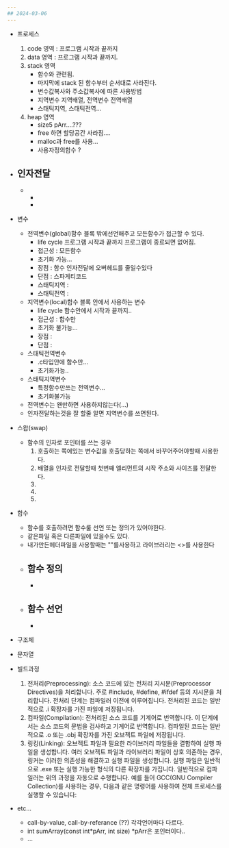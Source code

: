 ```yaml
---
## 2024-03-06
---
```

- 프로세스
    1. code 영역 : 프로그램 시작과 끝까지
    2. data 영역 : 프로그램 시작과 끝까지.
    3. stack 영역
        - 함수와 관련됨.
        - 마지막에 stack 된 함수부터 순서대로 사라진다.
        - 변수값복사와 주소값복사에 따른 사용방법
        - 지역변수 지역배열, 전역변수 전역배열
        - 스태틱지역, 스태틱전역...
    4. heap 영역
        - size5 pArr....???
        - free 하면 할당공간 사라짐....
        - malloc과 free를 사용...
        - 사용자정의함수 ? 
        
- 인자전달
    - 
    - 
        - 
        - 

- 변수
    - 전역변수(global)함수 블록 밖에선언해주고 모든함수가 접근할 수 있다.
        - life cycle 프로그램 시작과 끝까지 프로그램이 종료되면 없어짐.
        - 접근성 : 모든함수
        - 초기화 가능...
        - 장점 : 함수 인자전달에 오버헤드를 줄일수있다
        - 단점 : 스파게티코드
        - 스태틱지역 :
        - 스태틱전역 : 
    - 지역변수(local)함수 블록 안에서 사용하는 변수
        - life cycle 함수안에서 시작과 끝까지..
        - 접근성 : 함수만
        - 초기화 불가능... 
        - 장점 : 
        - 단점 : 
    - 스태틱전역변수
        - .c타입안에 함수만...
        - 초기화가능..
    - 스태틱지역변수
        - 특정함수만쓰는 전역변수...
        - 초기화불가능
    - 전역변수는 왠만하면 사용하지않는다(...)
    - 인자전달하는것을 잘 할줄 알면 지역변수를 쓰면된다.

- 스왑(swap)
    - 함수의 인자로 포인터를 쓰는 경우
        1. 호출하는 쪽에있는 변수값을 호출당하는 쪽에서 바꾸어주어야할때 사용한다.
        2. 배열을 인자로 전달할때 첫번째 엘리먼트의 시작 주소와 사이즈를 전달한다.
        3. 
        4. 
        5. 

- 함수
    - 함수를 호출하려면 함수룰 선언 또는 정의가 있어야한다.
    - 같은파일 혹은 다른파일에 있을수도 있다.
    - 내가만든헤더파일을 사용할때는 ""를사용하고 라이브러리는 <>를 사용한다
    - 함수 정의
        - 
        - 
    - 함수 선언
        - 
        - 

- 구조체

- 문자열

- 빌드과정
    1. 전처리(Preprocessing):
        소스 코드에 있는 전처리 지시문(Preprocessor Directives)을 처리합니다. 주로 #include, #define, #ifdef 등의 지시문을 처리합니다.
        전처리 단계는 컴파일러 이전에 이루어집니다.
        전처리된 코드는 일반적으로 .i 확장자를 가진 파일에 저장됩니다.
    2. 컴파일(Compilation):
        전처리된 소스 코드를 기계어로 번역합니다.
        이 단계에서는 소스 코드의 문법을 검사하고 기계어로 번역합니다.
        컴파일된 코드는 일반적으로 .o 또는 .obj 확장자를 가진 오브젝트 파일에 저장됩니다.
    3. 링킹(Linking):
        오브젝트 파일과 필요한 라이브러리 파일들을 결합하여 실행 파일을 생성합니다.
        여러 오브젝트 파일과 라이브러리 파일이 상호 의존하는 경우, 링커는 이러한 의존성을 해결하고 실행 파일을 생성합니다.
        실행 파일은 일반적으로 .exe 또는 실행 가능한 형식의 다른 확장자를 가집니다.
        일반적으로 컴파일러는 위의 과정을 자동으로 수행합니다. 예를 들어 GCC(GNU Compiler Collection)를 사용하는 경우, 다음과 같은 명령어를 사용하여 전체 프로세스를 실행할 수 있습니다:

- etc...
    - call-by-value, call-by-referance (??) 각각언어마다 다르다.
    - int sumArray(const int*pArr, int size) *pArr은 포인터이다..
     - ...
